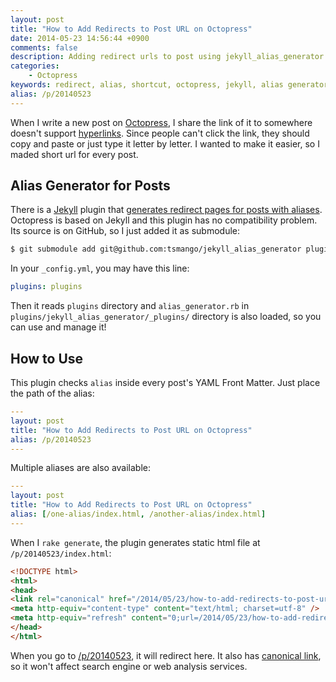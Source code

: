 ```yaml
---
layout: post
title: "How to Add Redirects to Post URL on Octopress"
date: 2014-05-23 14:56:44 +0900
comments: false
description: Adding redirect urls to post using jekyll_alias_generator on Octopress.
categories:
    - Octopress
keywords: redirect, alias, shortcut, octopress, jekyll, alias generator
alias: /p/20140523
---
```


When I write a new post on [Octopress][], I share the link of it to somewhere doesn't support [hyperlinks][Hyperlink]. Since people can't click the link, they should copy and paste or just type it letter by letter. I wanted to make it easier, so I maded short url for every post.

[Octopress]: http://octopress.org
[Hyperlink]: http://en.wikipedia.org/wiki/Hyperlink

## <a id="alias-generator-for-posts"></a>Alias Generator for Posts

There is a [Jekyll][] plugin that [generates redirect pages for posts with aliases][jekyll_alias_generator]. Octopress is based on Jekyll and this plugin has no compatibility problem. Its source is on GitHub, so I just added it as submodule:

[Jekyll]: http://jekyllrb.com
[jekyll_alias_generator]: https://github.com/tsmango/jekyll_alias_generator

``` sh
$ git submodule add git@github.com:tsmango/jekyll_alias_generator plugins/jekyll_alias_generator
```

In your `_config.yml`, you may have this line:

``` yaml
plugins: plugins
```

Then it reads `plugins` directory and `alias_generator.rb` in `plugins/jekyll_alias_generator/_plugins/` directory is also loaded, so you can use and manage it!


## <a id="how-to-use"></a>How to Use

This plugin checks `alias` inside every post's YAML Front Matter. Just place the path of the alias:

``` yaml
---
layout: post
title: "How to Add Redirects to Post URL on Octopress"
alias: /p/20140523
---
```

Multiple aliases are also available:

``` yaml
---
layout: post
title: "How to Add Redirects to Post URL on Octopress"
alias: [/one-alias/index.html, /another-alias/index.html]
---
```

When I `rake generate`, the plugin generates static html file at `/p/20140523/index.html`:

``` html
<!DOCTYPE html>
<html>
<head>
<link rel="canonical" href="/2014/05/23/how-to-add-redirects-to-post-url-on-octopress/"/>
<meta http-equiv="content-type" content="text/html; charset=utf-8" />
<meta http-equiv="refresh" content="0;url=/2014/05/23/how-to-add-redirects-to-post-url-on-octopress/" />
</head>
</html>
```

When you go to [/p/20140523](/p/20140523), it will redirect here. It also has [canonical link][Canonical_link_element], so it won't affect search engine or web analysis services.

[Canonical_link_element]: http://en.wikipedia.org/wiki/Canonical_link_element
